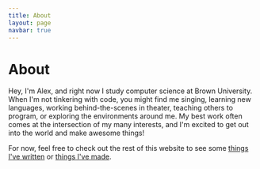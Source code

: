 ```yaml
---
title: About
layout: page
navbar: true
---
```

<h1 class="mono slash-header is-size-2">About</h1>

Hey, I'm Alex, and right now I study computer science at Brown University. When I'm not tinkering with code, you might find me singing, learning new languages, working behind-the-scenes in theater, teaching others to program, or exploring the environments around me. My best work often comes at the intersection of my many interests, and I'm excited to get out into the world and make awesome things!

For now, feel free to check out the rest of this website to see some [things I've written](posts.html) or [things I've made](projects.html).
